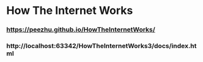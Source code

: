# How The Internet Works

###  https://peezhu.github.io/HowTheInternetWorks/

### http://localhost:63342/HowTheInternetWorks3/docs/index.html